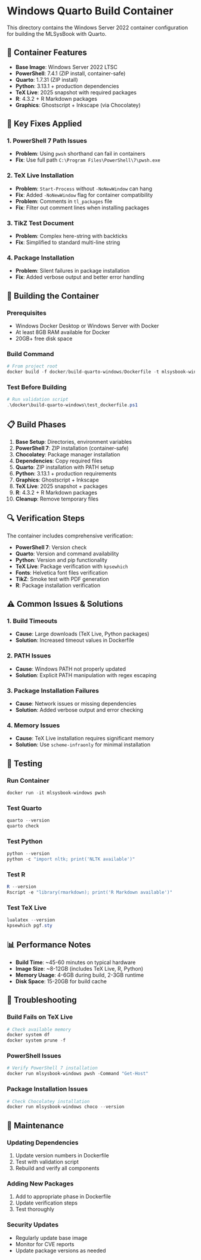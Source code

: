 # Windows Quarto Build Container

This directory contains the Windows Server 2022 container configuration for building the MLSysBook with Quarto.

## 🐳 Container Features

- **Base Image**: Windows Server 2022 LTSC
- **PowerShell**: 7.4.1 (ZIP install, container-safe)
- **Quarto**: 1.7.31 (ZIP install)
- **Python**: 3.13.1 + production dependencies
- **TeX Live**: 2025 snapshot with required packages
- **R**: 4.3.2 + R Markdown packages
- **Graphics**: Ghostscript + Inkscape (via Chocolatey)

## 🔧 Key Fixes Applied

### 1. PowerShell 7 Path Issues
- **Problem**: Using `pwsh` shorthand can fail in containers
- **Fix**: Use full path `C:\Program Files\PowerShell\7\pwsh.exe`

### 2. TeX Live Installation
- **Problem**: `Start-Process` without `-NoNewWindow` can hang
- **Fix**: Added `-NoNewWindow` flag for container compatibility
- **Problem**: Comments in `tl_packages` file
- **Fix**: Filter out comment lines when installing packages

### 3. TikZ Test Document
- **Problem**: Complex here-string with backticks
- **Fix**: Simplified to standard multi-line string

### 4. Package Installation
- **Problem**: Silent failures in package installation
- **Fix**: Added verbose output and better error handling

## 🚀 Building the Container

### Prerequisites
- Windows Docker Desktop or Windows Server with Docker
- At least 8GB RAM available for Docker
- 20GB+ free disk space

### Build Command
```powershell
# From project root
docker build -f docker/build-quarto-windows/Dockerfile -t mlsysbook-windows .
```

### Test Before Building
```powershell
# Run validation script
.\docker\build-quarto-windows\test_dockerfile.ps1
```

## 📋 Build Phases

1. **Base Setup**: Directories, environment variables
2. **PowerShell 7**: ZIP installation (container-safe)
3. **Chocolatey**: Package manager installation
4. **Dependencies**: Copy required files
5. **Quarto**: ZIP installation with PATH setup
6. **Python**: 3.13.1 + production requirements
7. **Graphics**: Ghostscript + Inkscape
8. **TeX Live**: 2025 snapshot + packages
9. **R**: 4.3.2 + R Markdown packages
10. **Cleanup**: Remove temporary files

## 🔍 Verification Steps

The container includes comprehensive verification:

- **PowerShell 7**: Version check
- **Quarto**: Version and command availability
- **Python**: Version and pip functionality
- **TeX Live**: Package verification with `kpsewhich`
- **Fonts**: Helvetica font files verification
- **TikZ**: Smoke test with PDF generation
- **R**: Package installation verification

## ⚠️ Common Issues & Solutions

### 1. Build Timeouts
- **Cause**: Large downloads (TeX Live, Python packages)
- **Solution**: Increased timeout values in Dockerfile

### 2. PATH Issues
- **Cause**: Windows PATH not properly updated
- **Solution**: Explicit PATH manipulation with regex escaping

### 3. Package Installation Failures
- **Cause**: Network issues or missing dependencies
- **Solution**: Added verbose output and error checking

### 4. Memory Issues
- **Cause**: TeX Live installation requires significant memory
- **Solution**: Use `scheme-infraonly` for minimal installation

## 🧪 Testing

### Run Container
```powershell
docker run -it mlsysbook-windows pwsh
```

### Test Quarto
```powershell
quarto --version
quarto check
```

### Test Python
```powershell
python --version
python -c "import nltk; print('NLTK available')"
```

### Test R
```powershell
R --version
Rscript -e "library(rmarkdown); print('R Markdown available')"
```

### Test TeX Live
```powershell
lualatex --version
kpsewhich pgf.sty
```

## 📊 Performance Notes

- **Build Time**: ~45-60 minutes on typical hardware
- **Image Size**: ~8-12GB (includes TeX Live, R, Python)
- **Memory Usage**: 4-6GB during build, 2-3GB runtime
- **Disk Space**: 15-20GB for build cache

## 🔧 Troubleshooting

### Build Fails on TeX Live
```powershell
# Check available memory
docker system df
docker system prune -f
```

### PowerShell Issues
```powershell
# Verify PowerShell 7 installation
docker run mlsysbook-windows pwsh -Command "Get-Host"
```

### Package Installation Issues
```powershell
# Check Chocolatey installation
docker run mlsysbook-windows choco --version
```

## 📝 Maintenance

### Updating Dependencies
1. Update version numbers in Dockerfile
2. Test with validation script
3. Rebuild and verify all components

### Adding New Packages
1. Add to appropriate phase in Dockerfile
2. Update verification steps
3. Test thoroughly

### Security Updates
- Regularly update base image
- Monitor for CVE reports
- Update package versions as needed